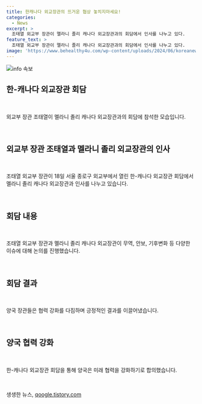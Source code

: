 ```yaml
---
title: 한캐나다 외교장관의 뜨거운 협상 놓치지마세요!
categories:
  - News
excerpt: >
  조태열 외교부 장관이 멜라니 졸리 캐나다 외교장관과의 회담에서 인사를 나누고 있다.
feature_text: >
  조태열 외교부 장관이 멜라니 졸리 캐나다 외교장관과의 회담에서 인사를 나누고 있다.
image: 'https://www.behealthy4u.com/wp-content/uploads/2024/06/koreanews.jpg'
---
```


<p><img src="https://www.behealthy4u.com/wp-content/uploads/2024/06/koreanews.jpg" alt="info 속보" /></p>

<h2 data-ke-size="size26">한-캐나다 외교장관 회담</h2>

<p data-ke-size="size16">&nbsp;</p>

<p>외교부 장관 조태열이 멜라니 졸리 캐나다 외교장관과의 회담에 참석한 모습입니다.</p>

<p data-ke-size="size16">&nbsp;</p>

<h2 data-ke-size="size24">외교부 장관 조태열과 멜라니 졸리 외교장관의 인사</h2>

<p data-ke-size="size16">&nbsp;</p>

<p>조태열 외교부 장관이 18일 서울 종로구 외교부에서 열린 한-캐나다 외교장관 회담에서 멜라니 졸리 캐나다 외교장관과 인사를 나누고 있습니다.</p>

<p data-ke-size="size16">&nbsp;</p>

<h2 data-ke-size="size24">회담 내용</h2>

<p data-ke-size="size16">&nbsp;</p>

<p>조태열 외교부 장관과 멜라니 졸리 캐나다 외교장관이 무역, 안보, 기후변화 등 다양한 이슈에 대해 논의를 진행했습니다.</p>

<p data-ke-size="size16">&nbsp;</p>

<h2 data-ke-size="size24">회담 결과</h2>

<p data-ke-size="size16">&nbsp;</p>

<p>양국 장관들은 협력 강화를 다짐하며 긍정적인 결과를 이끌어냈습니다.</p>

<p data-ke-size="size16">&nbsp;</p>

<h2 data-ke-size="size24">양국 협력 강화</h2>

<p data-ke-size="size16">&nbsp;</p>

<p>한-캐나다 외교장관 회담을 통해 양국은 미래 협력을 강화하기로 합의했습니다.</p>

<p data-ke-size="size16">&nbsp;</p>
생생한 뉴스, <a href="https://qoogle.tistory.com" rel="dofollow">qoogle.tistory.com</a>


